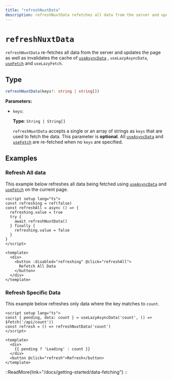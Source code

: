 ```yaml
---
title: "refreshNuxtData"
description: refreshNuxtData refetches all data from the server and updates the page.
---
```


# `refreshNuxtData`

`refreshNuxtData` re-fetches all data from the server and updates the page as well as invalidates the cache of [`useAsyncData`](/docs/api/composables/use-async-data) , `useLazyAsyncData`, [`useFetch`](/docs/api/composables/use-fetch) and `useLazyFetch`.

## Type

```ts
refreshNuxtData(keys?: string | string[])
```

**Parameters:**

* `keys`:

    **Type**: `String | String[]`

    `refreshNuxtData` accepts a single or an array of strings as `keys` that are used to fetch the data. This parameter is **optional**. All [`useAsyncData`](/docs/api/composables/use-async-data) and [`useFetch`](/docs/api/composables/use-fetch) are re-fetched when no `keys` are specified.

## Examples

### Refresh All data

This example below refreshes all data being fetched using [`useAsyncData`](/docs/api/composables/use-async-data) and [`useFetch`](/docs/api/composables/use-fetch) on the current page.

```vue [pages/some-page.vue]
<script setup lang="ts">
const refreshing = ref(false)
const refreshAll = async () => {
  refreshing.value = true
  try {
    await refreshNuxtData()
  } finally {
    refreshing.value = false
  }
}
</script>

<template>
  <div>
    <button :disabled="refreshing" @click="refreshAll">
      Refetch All Data
    </button>
  </div>
</template>
```

### Refresh Specific Data

This example below refreshes only data where the key matches to `count`.

```vue [pages/some-page.vue]
<script setup lang="ts">
const { pending, data: count } = useLazyAsyncData('count', () => $fetch('/api/count'))
const refresh = () => refreshNuxtData('count')
</script>

<template>
  <div>
    {{ pending ? 'Loading' : count }}
  </div>
  <button @click="refresh">Refresh</button>
</template>
```

::ReadMore{link="/docs/getting-started/data-fetching"}
::
